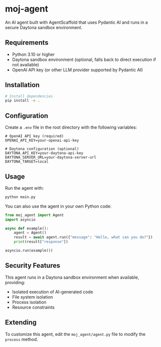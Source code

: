 # moj-agent

An AI agent built with AgentScaffold that uses Pydantic AI and runs in a secure Daytona sandbox environment.

## Requirements

- Python 3.10 or higher
- Daytona sandbox environment (optional, falls back to direct execution if not available)
- OpenAI API key (or other LLM provider supported by Pydantic AI)

## Installation

```bash
# Install dependencies
pip install -e .
```

## Configuration

Create a `.env` file in the root directory with the following variables:

```
# OpenAI API key (required)
OPENAI_API_KEY=your-openai-api-key

# Daytona configuration (optional)
DAYTONA_API_KEY=your-daytona-api-key
DAYTONA_SERVER_URL=your-daytona-server-url
DAYTONA_TARGET=local
```

## Usage

Run the agent with:

```bash
python main.py
```

You can also use the agent in your own Python code:

```python
from moj_agent import Agent
import asyncio

async def example():
    agent = Agent()
    result = await agent.run({"message": "Hello, what can you do?"})
    print(result["response"])

asyncio.run(example())
```

## Security Features

This agent runs in a Daytona sandbox environment when available, providing:

- Isolated execution of AI-generated code
- File system isolation
- Process isolation
- Resource constraints

## Extending

To customize this agent, edit the `moj_agent/agent.py` file to modify the `process` method.